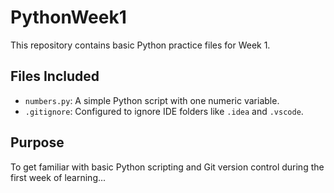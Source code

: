 # PythonWeek1

This repository contains basic Python practice files for Week 1.

## Files Included

- `numbers.py`: A simple Python script with one numeric variable.
- `.gitignore`: Configured to ignore IDE folders like `.idea` and `.vscode`.

## Purpose

To get familiar with basic Python scripting and Git version control during the first week of learning...

